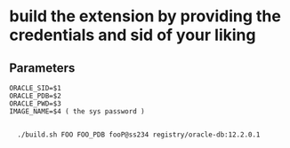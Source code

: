 # build the extension by providing the credentials and sid of your liking


## Parameters

```
ORACLE_SID=$1
ORACLE_PDB=$2
ORACLE_PWD=$3
IMAGE_NAME=$4 ( the sys password )
```

```

  ./build.sh FOO FOO_PDB fooP@ss234 registry/oracle-db:12.2.0.1

```